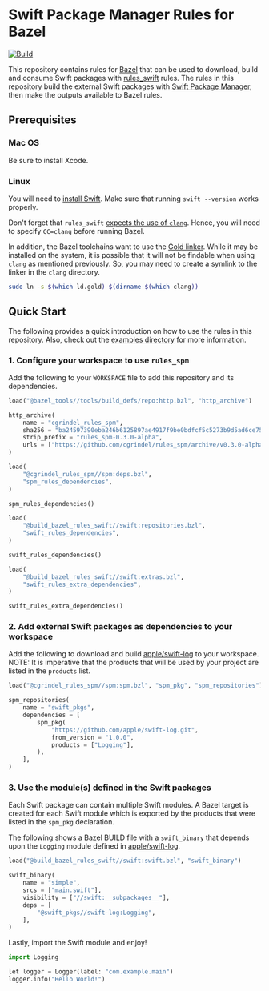 # Swift Package Manager Rules for Bazel

[![Build](https://github.com/cgrindel/rules_spm/actions/workflows/bazel.yml/badge.svg)](https://github.com/cgrindel/rules_spm/actions/workflows/bazel.yml)

This repository contains rules for [Bazel](https://bazel.build/) that can be used to download, build
and consume Swift packages with [rules_swift](https://github.com/bazelbuild/rules_swift) rules.  The
rules in this repository build the external Swift packages with [Swift Package
Manager](https://swift.org/package-manager/), then make the outputs available to Bazel rules.


## Prerequisites

### Mac OS

Be sure to install Xcode.

### Linux

You will need to [install Swift](https://swift.org/getting-started/#installing-swift). Make sure
that running `swift --version` works properly.

Don't forget that `rules_swift` [expects the use of
`clang`](https://github.com/bazelbuild/rules_swift#3-additional-configuration-linux-only). Hence,
you will need to specify `CC=clang` before running Bazel.

In addition, the Bazel toolchains want to use the [Gold
linker](https://en.wikipedia.org/wiki/Gold_(linker)). While it may be installed on the system, it is
possible that it will not be findable when using `clang` as mentioned previously. So, you may need
to create a symlink to the linker in the `clang` directory.

```sh
sudo ln -s $(which ld.gold) $(dirname $(which clang))
```


## Quick Start

The following provides a quick introduction on how to use the rules in this repository. Also, check
out the [examples directory](examples/) for more information.


### 1. Configure your workspace to use `rules_spm`

Add the following to your `WORKSPACE` file to add this repository and its dependencies.

```python
load("@bazel_tools//tools/build_defs/repo:http.bzl", "http_archive")

http_archive(
    name = "cgrindel_rules_spm",
    sha256 = "ba24597390eba246b6125897ae4917f9be0bdfcf5c5273b9d5ad6ce75a57c791",
    strip_prefix = "rules_spm-0.3.0-alpha",
    urls = ["https://github.com/cgrindel/rules_spm/archive/v0.3.0-alpha.tar.gz"],
)

load(
    "@cgrindel_rules_spm//spm:deps.bzl",
    "spm_rules_dependencies",
)

spm_rules_dependencies()

load(
    "@build_bazel_rules_swift//swift:repositories.bzl",
    "swift_rules_dependencies",
)

swift_rules_dependencies()

load(
    "@build_bazel_rules_swift//swift:extras.bzl",
    "swift_rules_extra_dependencies",
)

swift_rules_extra_dependencies()
```

### 2. Add external Swift packages as dependencies to your workspace

Add the following to download and build [apple/swift-log](https://github.com/apple/swift-log) to
your workspace. NOTE: It is imperative that the products that will be used by your project are 
listed in the `products` list.

```python
load("@cgrindel_rules_spm//spm:spm.bzl", "spm_pkg", "spm_repositories")

spm_repositories(
    name = "swift_pkgs",
    dependencies = [
        spm_pkg(
            "https://github.com/apple/swift-log.git",
            from_version = "1.0.0",
            products = ["Logging"],
        ),
    ],
)
```

### 3. Use the module(s) defined in the Swift packages

Each Swift package can contain multiple Swift modules. A Bazel target is created for each Swift
module which is exported by the products that were listed in the `spm_pkg` declaration.

The following shows a Bazel BUILD file with a `swift_binary` that depends upon the `Logging` module
defined in [apple/swift-log](https://github.com/apple/swift-log).

```python
load("@build_bazel_rules_swift//swift:swift.bzl", "swift_binary")

swift_binary(
    name = "simple",
    srcs = ["main.swift"],
    visibility = ["//swift:__subpackages__"],
    deps = [
        "@swift_pkgs//swift-log:Logging",
    ],
)
```

Lastly, import the Swift module and enjoy!

```python
import Logging

let logger = Logger(label: "com.example.main")
logger.info("Hello World!")
```

